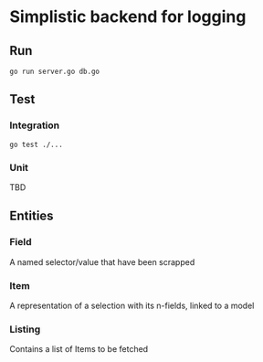 # Simplistic backend for logging

## Run
`go run server.go db.go`

## Test
### Integration
`go test ./...`
### Unit
TBD

## Entities
### Field
A named selector/value that have been scrapped

### Item
A representation of a selection with its n-fields, linked to a model

### Listing
Contains a list of Items to be fetched
